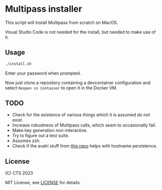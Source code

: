 # Multipass installer

This script will install Multipass from scratch on MacOS.

Visual Studio Code is not needed for the install, but needed to make use of it.

## Usage

```sh
./install.sh
```

Enter your password when prompted.

Now just clone a repository containing a devcontainer configuration and select
`Reopen in Container` to open it in the Docker VM.

## TODO

-   Check for the existence of various things which it is assumed do not exist.
-   Increase robustness of Multipass calls, which seem to occasionally fail.
-   Make key generation non-interactive.
-   Try to figure out a test suite.
-   Assumes zsh.
-   Check if the avahi stuff from [this
    repo](https://github.com/magnetikonline/macos-multipass-docker) helps with
    hostname persistence.

## License

(C) CTS 2023

MIT License, see [LICENSE](LICENSE) for details.
